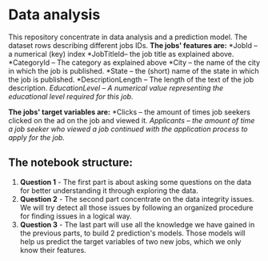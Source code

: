 # Data analysis
This repository concentrate in data analysis and a prediction model. The dataset
rows describing different jobs IDs.
__The jobs' features are:__
*JobId – a numerical (key) index
*JobTitleId– the job title as explained above.
*CategoryId – The category as explained above
*City – the name of the city in which the job is published.
*State – the (short) name of the state in which the job is published.
*DescriptionLength – The length of the text of the job description.
*EducationLevel – A numerical value representing the educational level required
 for this job.*


__The jobs' target variables are:__
*Clicks – the amount of times job seekers clicked on the ad on the job and
viewed it.
*Applicants – the amount of time a job seeker who viewed a job continued with
the application process to apply for the job.*

## The notebook structure:
1. __Question 1__ - The first part is about asking some questions on the data
for better understanding it through exploring the data.
2. __Question 2__ - The second part concentrate on the data integrity issues. We
will try detect all those issues by following an organized procedure for finding
issues in a logical way.
3. __Question 3__ - The last part will use all the knowledge we have gained in
the previous parts, to build 2 prediction's models. Those models will help us
predict the target variables of two new jobs, which we only know their features.
